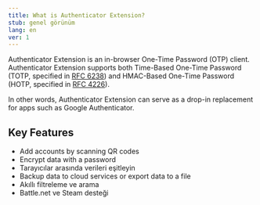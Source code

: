 ```yaml
---
title: What is Authenticator Extension?
stub: genel görünüm
lang: en
ver: 1
---
```


Authenticator Extension is an in-browser One-Time Password (OTP) client. Authenticator Extension supports both Time-Based One-Time Password (TOTP, specified in [RFC 6238](https://tools.ietf.org/html/rfc6238)) and HMAC-Based One-Time Password (HOTP, specified in [RFC 4226](https://tools.ietf.org/html/rfc4226)).

In other words, Authenticator Extension can serve as a drop-in replacement for apps such as Google Authenticator.

## Key Features

* Add accounts by scanning QR codes
* Encrypt data with a password
* Tarayıcılar arasında verileri eşitleyin
* Backup data to cloud services or export data to a file
* Akıllı filtreleme ve arama
* Battle.net ve Steam desteği